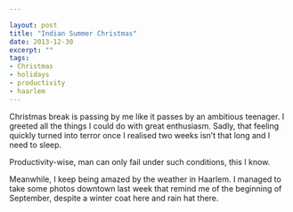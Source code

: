 ```yaml
---

layout: post
title: "Indian Summer Christmas"
date: 2013-12-30
excerpt: ""
tags:
- Christmas
- holidays
- productivity
- haarlem
---
```

Christmas break is passing by me like it passes by an ambitious teenager. I greeted all the things I could do with great enthusiasm. Sadly, that feeling quickly turned into terror once I realised two weeks isn’t that long and I need to sleep.

Productivity-wise, man can only fail under such conditions, this I know.

Meanwhile, I keep being amazed by the weather in Haarlem. I managed to take some photos downtown last week that remind me of the beginning of September, despite a winter coat here and rain hat there.  
